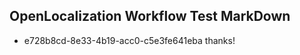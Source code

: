 ## OpenLocalization Workflow Test MarkDown
* e728b8cd-8e33-4b19-acc0-c5e3fe641eba thanks!

<!--HONumber=Aug16_HO4-->


